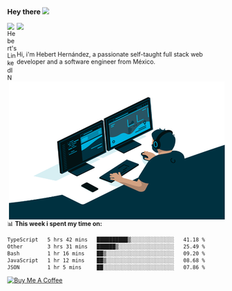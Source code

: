 ### Hey there <img src="https://media.giphy.com/media/hvRJCLFzcasrR4ia7z/giphy.gif" width="25px">
<a href="https://www.linkedin.com/in/evertcode/" target="_blank">
  <img align="left" alt="Hebert's LinkedIN" width="22px" src="https://raw.githubusercontent.com/peterthehan/peterthehan/master/assets/linkedin.svg" />
</a>

![](https://visitor-badge.glitch.me/badge?page_id=evertcode.evertcode)

<br />

Hi, i'm Hebert Hernández, a passionate self-taught full stack web developer and a software engineer from México.

<img align="right" alt="GIF" src="https://github.com/evertcode/evertcode/blob/master/code.gif?raw=true" width="500" height="320" />

📊 **This week i spent my time on:**

<!--START_SECTION:waka-->
```text
TypeScript   5 hrs 42 mins   ██████████▒░░░░░░░░░░░░░░   41.18 % 
Other        3 hrs 31 mins   ██████▒░░░░░░░░░░░░░░░░░░   25.49 % 
Bash         1 hr 16 mins    ██▒░░░░░░░░░░░░░░░░░░░░░░   09.20 % 
JavaScript   1 hr 12 mins    ██▒░░░░░░░░░░░░░░░░░░░░░░   08.68 % 
JSON         1 hr 5 mins     ██░░░░░░░░░░░░░░░░░░░░░░░   07.86 % 
```
<!--END_SECTION:waka-->

<a href="https://www.buymeacoffee.com/evertcode" target="_blank"><img src="https://cdn.buymeacoffee.com/buttons/v2/default-red.png" alt="Buy Me A Coffee" width="150" ></a>

